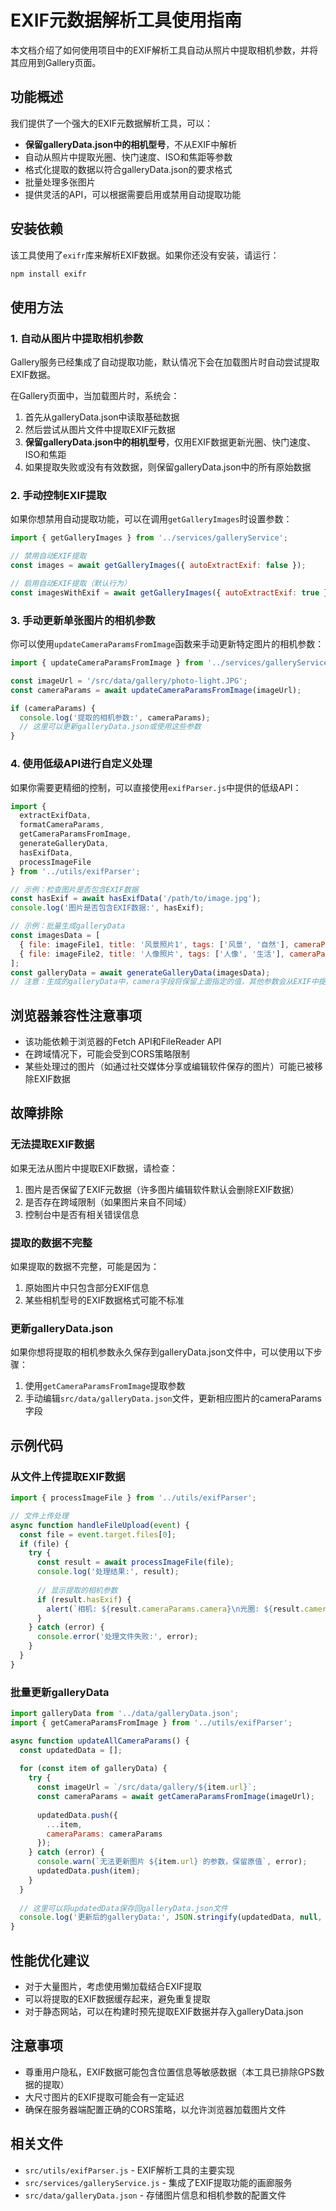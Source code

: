 # EXIF元数据解析工具使用指南

本文档介绍了如何使用项目中的EXIF解析工具自动从照片中提取相机参数，并将其应用到Gallery页面。

## 功能概述

我们提供了一个强大的EXIF元数据解析工具，可以：

- **保留galleryData.json中的相机型号**，不从EXIF中解析
- 自动从照片中提取光圈、快门速度、ISO和焦距等参数
- 格式化提取的数据以符合galleryData.json的要求格式
- 批量处理多张图片
- 提供灵活的API，可以根据需要启用或禁用自动提取功能

## 安装依赖

该工具使用了`exifr`库来解析EXIF数据。如果你还没有安装，请运行：

```bash
npm install exifr
```

## 使用方法

### 1. 自动从图片中提取相机参数

Gallery服务已经集成了自动提取功能，默认情况下会在加载图片时自动尝试提取EXIF数据。

在Gallery页面中，当加载图片时，系统会：
1. 首先从galleryData.json中读取基础数据
2. 然后尝试从图片文件中提取EXIF元数据
3. **保留galleryData.json中的相机型号**，仅用EXIF数据更新光圈、快门速度、ISO和焦距
4. 如果提取失败或没有有效数据，则保留galleryData.json中的所有原始数据

### 2. 手动控制EXIF提取

如果你想禁用自动提取功能，可以在调用`getGalleryImages`时设置参数：

```javascript
import { getGalleryImages } from '../services/galleryService';

// 禁用自动EXIF提取
const images = await getGalleryImages({ autoExtractExif: false });

// 启用自动EXIF提取（默认行为）
const imagesWithExif = await getGalleryImages({ autoExtractExif: true });
```

### 3. 手动更新单张图片的相机参数

你可以使用`updateCameraParamsFromImage`函数来手动更新特定图片的相机参数：

```javascript
import { updateCameraParamsFromImage } from '../services/galleryService';

const imageUrl = '/src/data/gallery/photo-light.JPG';
const cameraParams = await updateCameraParamsFromImage(imageUrl);

if (cameraParams) {
  console.log('提取的相机参数:', cameraParams);
  // 这里可以更新galleryData.json或使用这些参数
}
```

### 4. 使用低级API进行自定义处理

如果你需要更精细的控制，可以直接使用`exifParser.js`中提供的低级API：

```javascript
import { 
  extractExifData, 
  formatCameraParams, 
  getCameraParamsFromImage,
  generateGalleryData,
  hasExifData,
  processImageFile
} from '../utils/exifParser';

// 示例：检查图片是否包含EXIF数据
const hasExif = await hasExifData('/path/to/image.jpg');
console.log('图片是否包含EXIF数据:', hasExif);

// 示例：批量生成galleryData
const imagesData = [
  { file: imageFile1, title: '风景照片1', tags: ['风景', '自然'], cameraParams: { camera: 'Canon EOS R5' } },
  { file: imageFile2, title: '人像照片', tags: ['人像', '生活'], cameraParams: { camera: 'Sony A7R IV' } }
];
const galleryData = await generateGalleryData(imagesData);
// 注意：生成的galleryData中，camera字段将保留上面指定的值，其他参数会从EXIF中提取
```

## 浏览器兼容性注意事项

- 该功能依赖于浏览器的Fetch API和FileReader API
- 在跨域情况下，可能会受到CORS策略限制
- 某些处理过的图片（如通过社交媒体分享或编辑软件保存的图片）可能已被移除EXIF数据

## 故障排除

### 无法提取EXIF数据

如果无法从图片中提取EXIF数据，请检查：

1. 图片是否保留了EXIF元数据（许多图片编辑软件默认会删除EXIF数据）
2. 是否存在跨域限制（如果图片来自不同域）
3. 控制台中是否有相关错误信息

### 提取的数据不完整

如果提取的数据不完整，可能是因为：

1. 原始图片中只包含部分EXIF信息
2. 某些相机型号的EXIF数据格式可能不标准

### 更新galleryData.json

如果你想将提取的相机参数永久保存到galleryData.json文件中，可以使用以下步骤：

1. 使用`getCameraParamsFromImage`提取参数
2. 手动编辑`src/data/galleryData.json`文件，更新相应图片的cameraParams字段

## 示例代码

### 从文件上传提取EXIF数据

```javascript
import { processImageFile } from '../utils/exifParser';

// 文件上传处理
async function handleFileUpload(event) {
  const file = event.target.files[0];
  if (file) {
    try {
      const result = await processImageFile(file);
      console.log('处理结果:', result);
      
      // 显示提取的相机参数
      if (result.hasExif) {
        alert(`相机: ${result.cameraParams.camera}\n光圈: ${result.cameraParams.aperture}\n快门: ${result.cameraParams.shutterSpeed}\nISO: ${result.cameraParams.iso}\n焦距: ${result.cameraParams.focalLength}`);
      }
    } catch (error) {
      console.error('处理文件失败:', error);
    }
  }
}
```

### 批量更新galleryData

```javascript
import galleryData from '../data/galleryData.json';
import { getCameraParamsFromImage } from '../utils/exifParser';

async function updateAllCameraParams() {
  const updatedData = [];
  
  for (const item of galleryData) {
    try {
      const imageUrl = `/src/data/gallery/${item.url}`;
      const cameraParams = await getCameraParamsFromImage(imageUrl);
      
      updatedData.push({
        ...item,
        cameraParams: cameraParams
      });
    } catch (error) {
      console.warn(`无法更新图片 ${item.url} 的参数，保留原值`, error);
      updatedData.push(item);
    }
  }
  
  // 这里可以将updatedData保存回galleryData.json文件
  console.log('更新后的galleryData:', JSON.stringify(updatedData, null, 2));
}
```

## 性能优化建议

- 对于大量图片，考虑使用懒加载结合EXIF提取
- 可以将提取的EXIF数据缓存起来，避免重复提取
- 对于静态网站，可以在构建时预先提取EXIF数据并存入galleryData.json

## 注意事项

- 尊重用户隐私，EXIF数据可能包含位置信息等敏感数据（本工具已排除GPS数据的提取）
- 大尺寸图片的EXIF提取可能会有一定延迟
- 确保在服务器端配置正确的CORS策略，以允许浏览器加载图片文件

## 相关文件

- `src/utils/exifParser.js` - EXIF解析工具的主要实现
- `src/services/galleryService.js` - 集成了EXIF提取功能的画廊服务
- `src/data/galleryData.json` - 存储图片信息和相机参数的配置文件